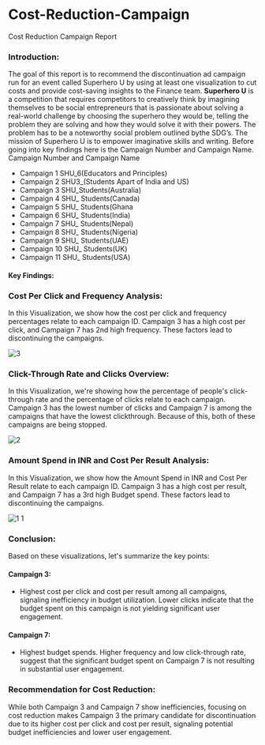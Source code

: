 # Cost-Reduction-Campaign
Cost Reduction Campaign Report
### Introduction: 
The goal of this report is to recommend the discontinuation ad campaign run for an event called Superhero U by using at least one visualization to cut costs and provide cost-saving insights to the Finance team. 
**Superhero U** is a competition that requires competitors to creatively think by imagining  themselves to be social entrepreneurs that is passionate about solving a real-world challenge by choosing the superhero they would be, telling the problem they are solving and how they would solve it with their powers. The problem has to be a noteworthy social problem outlined bythe SDG’s. The mission of Superhero U is to empower imaginative skills and writing. 
Before going into key findings here is the Campaign Number and Campaign Name. 
Campaign Number and Campaign Name 
* Campaign 1 SHU_6(Educators and Principles) 
* Campaign 2 SHU3_(Students Apart of India and US) 
* Campaign 3 SHU_Students(Australia) 
* Campaign 4 SHU_ Students(Canada) 
* Campaign 5 SHU_ Students(Ghana 
* Campaign 6 SHU_ Students(India) 
* Campaign 7 SHU_ Students(Nepal) 
* Campaign 8 SHU_ Students(Nigeria) 
* Campaign 9 SHU_ Students(UAE) 
* Campaign 10 SHU_ Students(UK) 
* Campaign 11 SHU_ Students(USA) 

#### Key Findings: 
### Cost Per Click and Frequency Analysis: 
In this Visualization, we show how the cost per click and frequency percentages relate 
to each campaign ID. Campaign 3 has a high cost per click, and Campaign 7 has 2nd 
high frequency. These factors lead to discontinuing the campaigns. 

![3](https://github.com/WajihaAhmed99/Cost-Reduction-Campaign/assets/132120179/ef7040a4-f1f7-4b4a-b5d4-2098da87d3eb)

### Click-Through Rate and Clicks Overview:
In this Visualization, we're showing how the percentage of people's click-through rate 
and the percentage of clicks relate to each campaign. Campaign 3 has the lowest 
number of clicks and Campaign 7 is among the campaigns that have the lowest 
clickthrough. Because of this, both of these campaigns are being stopped.

![2](https://github.com/WajihaAhmed99/Cost-Reduction-Campaign/assets/132120179/165b33cc-8135-4c40-8a0c-8ee2cea93d42)

### Amount Spend in INR and Cost Per Result Analysis:
In this Visualization, we show how the Amount Spend in INR and Cost Per Result relate 
to each campaign ID. Campaign 3 has a high cost per result, and Campaign 7 has a 3rd
high Budget spend. These factors lead to discontinuing the campaigns. 

![1 1](https://github.com/WajihaAhmed99/Cost-Reduction-Campaign/assets/132120179/9a625287-7090-4ca3-af09-e4e0fbd7f998)


### Conclusion: 
Based on these visualizations, let's summarize the key points: 
#### Campaign 3: 
* Highest cost per click and cost per result among all campaigns, signaling 
inefficiency in budget utilization. Lower clicks indicate that the budget spent on 
this campaign is not yielding significant user engagement. 
#### Campaign 7: 
* Highest budget spends. Higher frequency and low click-through rate, suggest 
that the significant budget spent on Campaign 7 is not resulting in substantial 
user engagement. 
### Recommendation for Cost Reduction: 
While both Campaign 3 and Campaign 7 show inefficiencies, focusing on cost reduction 
makes Campaign 3 the primary candidate for discontinuation due to its higher cost 
per click and cost per result, signaling potential budget inefficiencies and lower user 
engagement. 
